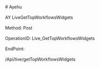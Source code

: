 <br>#     Ayehu</br>
<br>AY LiveGetTopWorkflowsWidgets</br>
<br>Method: Post</br>
<br>OperationID: Live_GetTopWorkflowsWidgets</br>
<br>EndPoint:</br>
<br>/Api/live/getTopWorkflowsWidgets</br>
